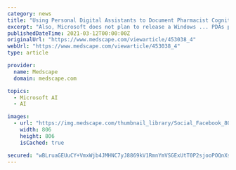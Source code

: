 ```yaml
---
category: news
title: "Using Personal Digital Assistants to Document Pharmacist Cognitive Services and Estimate Potential Reimbursement"
excerpt: "Also, Microsoft does not plan to release a Windows ... PDAs provided a simple, efficient system for documenting pharmacists' cognitive services and, potentially, for generating reimbursement ..."
publishedDateTime: 2021-03-12T00:00:00Z
originalUrl: "https://www.medscape.com/viewarticle/453038_4"
webUrl: "https://www.medscape.com/viewarticle/453038_4"
type: article

provider:
  name: Medscape
  domain: medscape.com

topics:
  - Microsoft AI
  - AI

images:
  - url: "https://img.medscape.com/thumbnail_library/Social_Facebook_806x806.jpg"
    width: 806
    height: 806
    isCached: true

secured: "wBLruaGEUuCY+VmxWjb4JMHNC7yJ8869kV1RmnYmVSGExUtT0P2sjooPOQnXsAE8GBX9kZvlJ2J+TClbFtS1bbDIqG10dD+e5fiCEb3AVmwy2cKGigmD5t04BstUkiUXbOvwd5421CJHM5WLsz+hDL/FpUmJcs4oRNF0zpqmR9k5rQ4eRXvsI/CsiJRBATMzr3tdYdlXUR5VpZMJ8zPLeVl7C+tok9mtnrIjWwwXtHCyfKhaYPwnmwVeSCqpgpc4M/PVDb0HmWJFlTKIkOojDcy2kpr02Wlvb5LDtUOii9KkdpqW8uhcOOWvyNEHBuIXixqISFwiAS+kxanrk+kmuxDrs9iu8ZRxiUVMsp8BMV8=;Y/qozMS2aAPJfJ32b1bAjA=="
---
```


